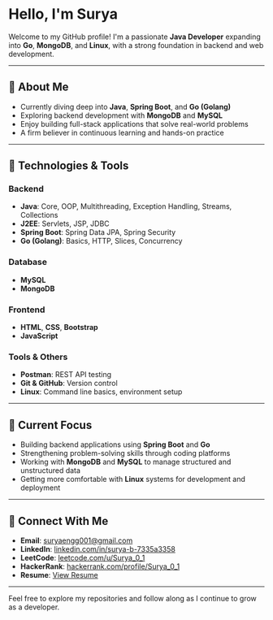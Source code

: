 # Hello, I'm Surya

Welcome to my GitHub profile! I'm a passionate **Java Developer** expanding into **Go**, **MongoDB**, and **Linux**, with a strong foundation in backend and web development.

---

## 🔹 About Me

- Currently diving deep into **Java**, **Spring Boot**, and **Go (Golang)**  
- Exploring backend development with **MongoDB** and **MySQL**  
- Enjoy building full-stack applications that solve real-world problems  
- A firm believer in continuous learning and hands-on practice  

---

## 🔹 Technologies & Tools

### Backend
- **Java**: Core, OOP, Multithreading, Exception Handling, Streams, Collections  
- **J2EE**: Servlets, JSP, JDBC  
- **Spring Boot**: Spring Data JPA, Spring Security  
- **Go (Golang)**: Basics, HTTP, Slices, Concurrency  

### Database
- **MySQL**  
- **MongoDB**

### Frontend
- **HTML**, **CSS**, **Bootstrap**  
- **JavaScript**

### Tools & Others
- **Postman**: REST API testing  
- **Git & GitHub**: Version control  
- **Linux**: Command line basics, environment setup  

---

## 🔹 Current Focus

- Building backend applications using **Spring Boot** and **Go**  
- Strengthening problem-solving skills through coding platforms  
- Working with **MongoDB** and **MySQL** to manage structured and unstructured data  
- Getting more comfortable with **Linux** systems for development and deployment  

---

## 🔹 Connect With Me

- **Email**: [suryaengg001@gmail.com](mailto:suryaengg001@gmail.com)  
- **LinkedIn**: [linkedin.com/in/surya-b-7335a3358](https://www.linkedin.com/in/surya-b-7335a3358)  
- **LeetCode**: [leetcode.com/u/Surya_0_1](https://leetcode.com/u/Surya_0_1/)  
- **HackerRank**: [hackerrank.com/profile/Surya_0_1](https://www.hackerrank.com/profile/Surya_0_1)  
- **Resume**: [View Resume](https://drive.google.com/file/d/1I99w-IKmbTX6TXmfSar4jfZ_vQdHYqiP/view?usp=sharing)  

---

Feel free to explore my repositories and follow along as I continue to grow as a developer.

